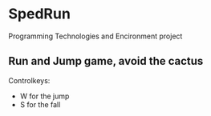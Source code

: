 # SpedRun
Programming Technologies and Encironment project

## Run and Jump game, avoid the cactus

Controlkeys:
 - W for the jump
 - S for the fall
